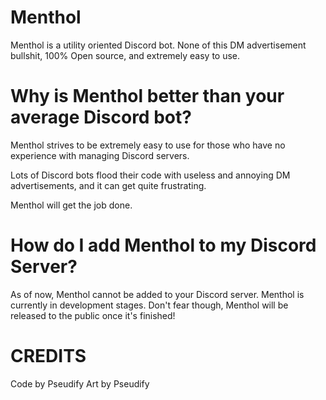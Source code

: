 # Menthol

Menthol is a utility oriented Discord bot.
None of this DM advertisement bullshit, 100% Open source,
and extremely easy to use.

# Why is Menthol better than your average Discord bot?
Menthol strives to be extremely easy to use for those who 
have no experience with managing Discord servers.

Lots of Discord bots flood their code with useless and annoying
DM advertisements, and it can get quite frustrating.

Menthol will get the job done.

# How do I add Menthol to my Discord Server?
As of now, Menthol cannot be added to your Discord server.
Menthol is currently in development stages. Don't fear though,
Menthol will be released to the public once it's finished!

# CREDITS
Code by Pseudify
Art by Pseudify
